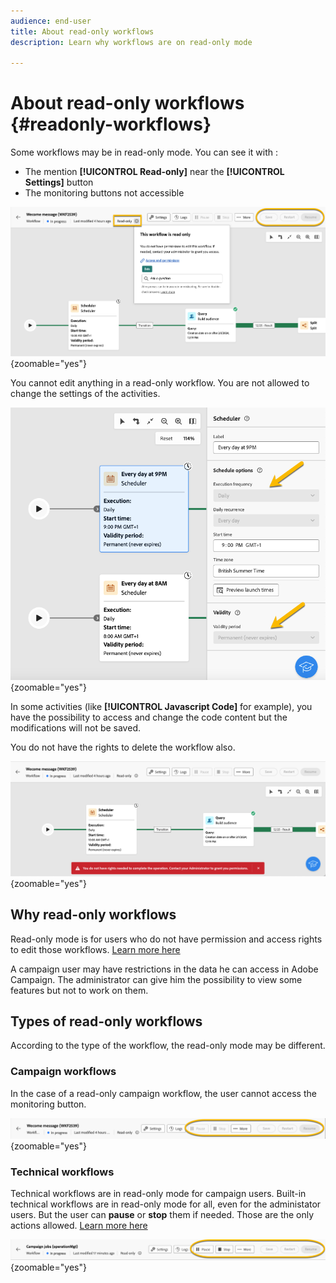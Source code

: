 ```yaml
---
audience: end-user
title: About read-only workflows
description: Learn why workflows are on read-only mode

---
```

# About read-only workflows {#readonly-workflows}

Some workflows may be in read-only mode. You can see it with :

- The mention **[!UICONTROL **Read-only**]**  near the **[!UICONTROL Settings]** button
- The monitoring buttons not accessible

![](assets/readonly-workflow.png){zoomable="yes"}

You cannot edit anything in a read-only workflow. You are not allowed to change the settings of the activities.


![](assets/scheduler-readonly.png){zoomable="yes"}

In some activities (like **[!UICONTROL Javascript Code]** for example), you have the possibility to access and change the code content but the modifications will not be saved.

You do not have the rights to delete the workflow also.

![](assets/readonly-rights.png){zoomable="yes"}

## Why read-only workflows 

Read-only mode is for users who do not have permission and access rights to edit those workflows. [Learn more here](../get-started/permissions.md)

A campaign user may have restrictions in the data he can access in Adobe Campaign. The administrator can give him the possibility to view some features but not to work on them.

## Types of read-only workflows

According to the type of the workflow, the read-only mode may be different.

### Campaign workflows

In the case of a read-only campaign workflow, the user cannot access the monitoring button. 

![](assets/readonly-campaign-workflow.png){zoomable="yes"}

### Technical workflows

Technical workflows are in read-only mode for campaign users.
Built-in technical workflows are in read-only mode for all, even for the administator users. But the user can **pause** or **stop** them if needed. Those are the only actions allowed. [Learn more here](https://experienceleague.adobe.com/en/docs/campaign/automation/workflows/introduction/wf-type/technical-workflows)

![](assets/readonly-technical-workflow.png){zoomable="yes"}